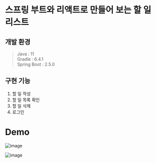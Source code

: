 # 스프링 부트와 리액트로 만들어 보는 할 일 리스트

## 개발 환경

> Java : 11  
> Gradle : 6.4.1  
> Spring Boot : 2.5.0  

## 구현 기능

1. 할 일 작성
2. 할 일 목록 확인
3. 할 일 삭제
4. 로그인

# Demo

![image](https://user-images.githubusercontent.com/45007556/92085569-fb7ff100-ee03-11ea-843c-fd846c253519.png)

![image](https://user-images.githubusercontent.com/45007556/92085903-6d583a80-ee04-11ea-8cc7-337db3f1676d.png)
